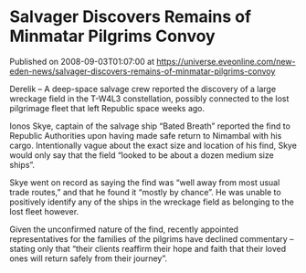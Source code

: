 # Salvager Discovers Remains of Minmatar Pilgrims Convoy
Published on 2008-09-03T01:07:00 at https://universe.eveonline.com/new-eden-news/salvager-discovers-remains-of-minmatar-pilgrims-convoy

Derelik – A deep-space salvage crew reported the discovery of a large wreckage field in the T-W4L3 constellation, possibly connected to the lost pilgrimage fleet that left Republic space weeks ago. 

Ionos Skye, captain of the salvage ship “Bated Breath” reported the find to Republic Authorities upon having made safe return to Nimambal with his cargo. Intentionally vague about the exact size and location of his find, Skye would only say that the field “looked to be about a dozen medium size ships”. 

Skye went on record as saying the find was “well away from most usual trade routes,” and that he found it “mostly by chance”. He was unable to positively identify any of the ships in the wreckage field as belonging to the lost fleet however. 

Given the unconfirmed nature of the find, recently appointed representatives for the families of the pilgrims have declined commentary – stating only that “their clients reaffirm their hope and faith that their loved ones will return safely from their journey”.
